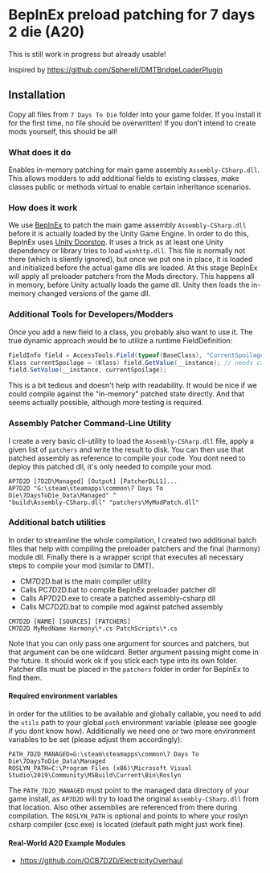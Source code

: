 # BepInEx preload patching for 7 days 2 die (A20)

This is still work in progress but already usable!

Inspired by https://github.com/SphereII/DMTBridgeLoaderPlugin

## Installation

Copy all files from `7 Days To Die` folder into your game folder.
If you install it for the first time, no file should be overwritten!
If you don't intend to create mods yourself, this should be all!

### What does it do

Enables in-memory patching for main game assembly `Assembly-CSharp.dll`.
This allows modders to add additional fields to existing classes, make
classes public or methods virtual to enable certain inheritance scenarios.

### How does it work

We use [BepInEx][1] to patch the main game assembly `Assembly-CSharp.dll`
before it is actually loaded by the Unity Game Engine. In order to do this,
BepInEx uses [Unity Doorstop][2]. It uses a trick as at least one Unity
dependency or library tries to load `winhttp.dll`. This file is normally
not there (which is sliently ignored), but once we put one in place, it
is loaded and initialized before the actual game dlls are loaded. At this
stage BepInEx will apply all preloader patchers from the Mods directory.
This happens all in memory, before Unity actually loads the game dll.
Unity then loads the in-memory changed versions of the game dll.

### Additional Tools for Developers/Modders

Once you add a new field to a class, you probably also want to use it.
The true dynamic approach would be to utilize a runtime FieldDefinition:

```csharp
FieldInfo field = AccessTools.Field(typeof(BaseClass), "CurrentSpoilage");
Klass currentSpoilage = (Klass) field.GetValue(__instance); // needs cast
field.SetValue(__instance, currentSpoilage);
```

This is a bit tedious and doesn't help with readability. It would be nice
if we could compile against the "in-memory" patched state directly. And
that seems actually possible, although more testing is required.

### Assembly Patcher Command-Line Utility

I create a very basic cli-utility to load the  `Assembly-CSharp.dll` file,
apply a given list of `patchers` and write the result to disk. You can then
use that patched assembly as reference to compile your code. You dont need
to deploy this patched dll, it's only needed to compile your mod.

```batch
AP7D2D [7D2D\Managed] [Output] [PatcherDLL1]...
AP7D2D "G:\steam\steamapps\common\7 Days To Die\7DaysToDie_Data\Managed" ^
"build\Assembly-CSharp.dll" "patchers\MyModPatch.dll"
```

### Additional batch utilities

In order to streamline the whole compilation, I created two additional
batch files that help with compiling the preloader patchers and the
final (harmony) module dll. Finally there is a wrapper script that
executes all necessary steps to compile your mod (similar to DMT).

- CM7D2D.bat is the main compiler utility
- Calls PC7D2D.bat to compile BepInEx preloader patcher dll
- Calls AP7D2D.exe to create a patched assembly-csharp dll
- Calls MC7D2D.bat to compile mod against patched assembly

```batch
CM7D2D [NAME] [SOURCES] [PATCHERS]
CM7D2D MyModName Harmony\*.cs PatchScripts\*.cs
```

Note that you can only pass one argument for sources and patchers, but that
argument can be one wildcard. Better argument passing might come in the future.
It should work ok if you stick each type into its own folder. Patcher dlls
must be placed in the `patchers` folder in order for BepInEx to find them.

#### Required environment variables

In order for the utilities to be available and globally callable, you need to
add the `utils` path to your global `path` environment variable (please see
google if you dont know how). Additionally we need one or two more environment
variables to be set (please adjust them accordingly):

```batch
PATH_7D2D_MANAGED=G:\steam\steamapps\common\7 Days To Die\7DaysToDie_Data\Managed
ROSLYN_PATH=C:\Program Files (x86)\Microsoft Visual Studio\2019\Community\MSBuild\Current\Bin\Roslyn
```

The `PATH_7D2D_MANAGED` must point to the managed data directory of your game install, as `AP7D2D`
will try to load the original `Assembly-CSharp.dll` from that location. Also other assemblies are
referenced from there during compilation. The `ROSLYN_PATH` is optional and points to where your
roslyn csharp compiler (csc.exe) is located (default path might just work fine).

#### Real-World A20 Example Modules

- https://github.com/OCB7D2D/ElectricityOverhaul

[1]: https://github.com/BepInEx/BepInEx
[2]: https://github.com/NeighTools/UnityDoorstop